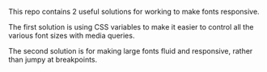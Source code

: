 This repo contains 2 useful solutions for working to make fonts responsive.

The first solution is using CSS variables to make it easier to control all the various font sizes with media queries.

The second solution is for making large fonts fluid and responsive, rather than jumpy at breakpoints.
